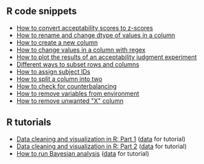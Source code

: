 ## R code snippets
* [How to convert acceptability scores to z-scores](./R_0001.md)
* [How to rename and change dtype of values in a column](./R_0002.md)
* [How to create a new column](./R_0003.md)
* [How to change values in a column with regex](./R_0004.md)
* [How to plot the results of an acceptability judgment experiment](./R_0005.md)
* [Different ways to subset rows and columns](./R_0006.md)
* [How to assign subject IDs](./R_0007.md)
* [How to split a column into two](./R_0008.md)
* [How to check for counterbalancing](./R_0009.md)
* [How to remove variables from environment](./R_0010.md)
* [How to remove unwanted "X" column](./R_0011.md)

## R tutorials
* [Data cleaning and visualization in R: Part 1](./practice_cleaning_visualization_1.html) ([data](./fakedata.csv) for tutorial)
* [Data cleaning and visualization in R: Part 2](./practice_cleaning_visualization_2.html) ([data](./fakedata_2.csv) for tutorial)
* [How to run Bayesian analysis](./bayesian_tutorial.html) ([data](./bayesian_tutorial.csv) for tutorial)
